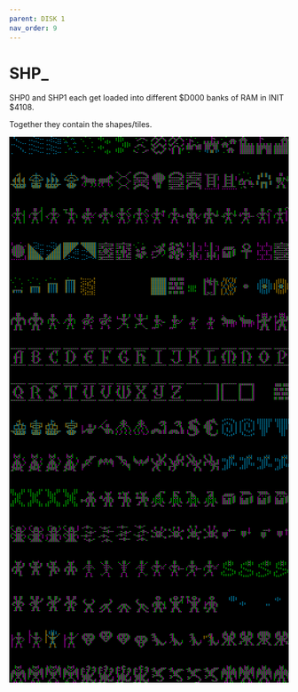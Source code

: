 ```yaml
---
parent: DISK 1
nav_order: 9
---
```


# SHP_

SHP0 and SHP1 each get loaded into different $D000 banks of RAM in INIT $4108.

Together they contain the shapes/tiles.

![shapes](/assets/game/01_SHP.png)
